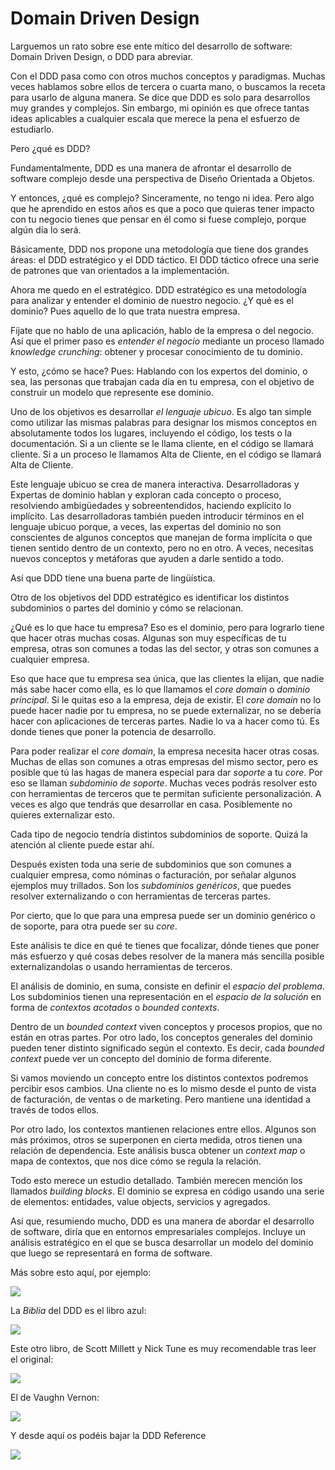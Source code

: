 # Domain Driven Design

Larguemos un rato sobre ese ente mítico del desarrollo de software: Domain Driven Design, o DDD para abreviar.

Con el DDD pasa como con otros muchos conceptos y paradigmas. Muchas veces hablamos sobre ellos de tercera o cuarta mano, o buscamos la receta para usarlo de alguna manera. Se dice que DDD es solo para desarrollos muy grandes y complejos. Sin embargo, mi opinión es que ofrece tantas ideas aplicables a cualquier escala que merece la pena el esfuerzo de estudiarlo.

Pero ¿qué es DDD?

Fundamentalmente, DDD es una manera de afrontar el desarrollo de software complejo desde una perspectiva de Diseño Orientada a Objetos. 

Y entonces, ¿qué es complejo? Sinceramente, no tengo ni idea. Pero algo que he aprendido en estos años es que a poco que quieras tener impacto con tu negocio tienes que pensar en él como si fuese complejo, porque algún día lo será.

Básicamente, DDD nos propone una metodología que tiene dos grandes áreas: el DDD estratégico y el DDD táctico. El DDD táctico ofrece una serie de patrones que van orientados a la implementación. 

Ahora me quedo en el estratégico. DDD estratégico es una metodología para analizar y entender el dominio de nuestro negocio. ¿Y qué es el dominio? Pues aquello de lo que trata nuestra empresa.

Fíjate que no hablo de una aplicación, hablo de la empresa o del negocio. Así que el primer paso es _entender el negocio_ mediante un proceso llamado _knowledge crunching_: obtener y procesar conocimiento de tu dominio.

Y esto, ¿cómo se hace? Pues: Hablando con los expertos del dominio, o sea, las personas que trabajan cada día en tu empresa, con el objetivo de construir un modelo que represente ese dominio.

Uno de los objetivos es desarrollar _el lenguaje ubicuo_. Es algo tan simple como utilizar las mismas palabras para designar los mismos conceptos en absolutamente todos los lugares, incluyendo el código, los tests o la documentación. Si a un cliente se le llama cliente, en el código se llamará cliente. Si a un proceso le llamamos Alta de Cliente, en el código se llamará Alta de Cliente.

Este lenguaje ubicuo se crea de manera interactiva. Desarrolladoras y Expertas de dominio hablan y exploran cada concepto o proceso, resolviendo ambigüedades y sobreentendidos, haciendo explícito lo implícito. Las desarrolladoras también pueden introducir términos en el lenguaje ubicuo porque, a veces, las expertas del dominio no son conscientes de algunos conceptos que manejan de forma implícita o que tienen sentido dentro de un contexto, pero no en otro. A veces, necesitas nuevos conceptos y metáforas que ayuden a darle sentido a todo.

Así que DDD tiene una buena parte de lingüística.

Otro de los objetivos del DDD estratégico es identificar los distintos subdominios o partes del dominio y cómo se relacionan.

¿Qué es lo que hace tu empresa? Eso es el dominio, pero para lograrlo tiene que hacer otras muchas cosas. Algunas son muy específicas de tu empresa, otras son comunes a todas las del sector, y otras son comunes a cualquier empresa.

Eso que hace que tu empresa sea única, que las clientes la elijan, que nadie más sabe hacer como ella, es lo que llamamos el _core domain_ o _dominio principal_. Si le quitas eso a la empresa, deja de existir. El _core domain_ no lo puede hacer nadie por tu empresa, no se puede externalizar, no se debería hacer con aplicaciones de terceras partes. Nadie lo va a hacer como tú. Es donde tienes que poner la potencia de desarrollo.

Para poder realizar el _core domain_, la empresa necesita hacer otras cosas. Muchas de ellas son comunes a otras empresas del mismo sector, pero es posible que tú las hagas de manera especial para dar _soporte_ a tu _core_. Por eso se llaman _subdominio de soporte_. Muchas veces podrás resolver esto con herramientas de terceros que te permitan suficiente personalización. A veces es algo que tendrás que desarrollar en casa. Posiblemente no quieres externalizar esto.

Cada tipo de negocio tendría distintos subdominios de soporte. Quizá la atención al cliente puede estar ahí.

Después existen toda una serie de subdominios que son comunes a cualquier empresa, como nóminas o facturación, por señalar algunos ejemplos muy trillados. Son los _subdominios genéricos_, que puedes resolver externalizando o con herramientas de terceras partes.

Por cierto, que lo que para una empresa puede ser un dominio genérico o de soporte, para otra puede ser su _core_.

Este análisis te dice en qué te tienes que focalizar, dónde tienes que poner más esfuerzo y qué cosas debes resolver de la manera más sencilla posible externalizandolas o usando herramientas de terceros.

El análisis de dominio, en suma, consiste en definir el _espacio del problema_. Los subdominios tienen una representación en el _espacio de la solución_ en forma de _contextos acotados_ o _bounded contexts_.

Dentro de un _bounded context_ viven conceptos y procesos propios, que no están en otras partes. Por otro lado, los conceptos generales del dominio pueden tener distinto significado según el contexto. Es decir, cada _bounded context_ puede ver un concepto del dominio de forma diferente.

Si vamos moviendo un concepto entre los distintos contextos podremos percibir esos cambios. Una cliente no es lo mismo desde el punto de vista de facturación, de ventas o de marketing. Pero mantiene una identidad a través de todos ellos.

Por otro lado, los contextos mantienen relaciones entre ellos. Algunos son más próximos, otros se superponen en cierta medida, otros tienen una relación de dependencia. Este análisis busca obtener un _context map_ o mapa de contextos, que nos dice cómo se regula la relación.

Todo esto merece un estudio detallado. También merecen mención los llamados _building blocks_. El dominio se expresa en código usando una serie de elementos: entidades, value objects, servicios y agregados.

Así que, resumiendo mucho, DDD es una manera de abordar el desarrollo de software, diría que en entornos empresariales complejos. Incluye un análisis estratégico en el que se busca desarrollar un modelo del dominio que luego se representará en forma de software.

Más sobre esto aquí, por ejemplo:

![](images/ddd-intro.png)

La _Biblia_ del DDD es el libro azul:

![](images/ddd-blue-book.png)

Este otro libro, de Scott Millett y Nick Tune es muy recomendable tras leer el original:

![](images/ppp-ddd.png)

El de Vaughn Vernon:

![](images/implementing-ddd.png)

Y desde aquí os podéis bajar la DDD Reference

![](images/ddd-reference.png)
